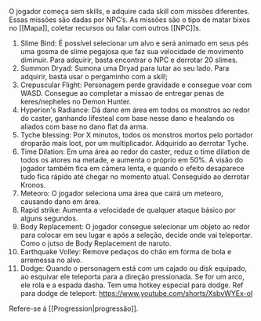 O jogador começa sem skills, e adquire cada skill com missões diferentes. Essas missões são dadas por NPC’s. As missões são o tipo de matar bixos no [[Mapa]], coletar recursos ou falar com outros [[NPC]]s.

1. Slime Bind: É possível selecionar um alvo e será animado em seus pés uma gosma de slime pegajosa que faz sua velocidade de movimento diminuir. Para adquirir, basta encontrar o NPC e derrotar 20 slimes. 
2. Summon Dryad: Sumona uma Dryad para lutar ao seu lado. Para adquirir, basta usar o pergaminho com a skill;
3. Crepuscular Flight: Personagem perde gravidade e consegue voar com WASD. Consegue ao completar a missao de entregar penas de keres/nepheles no Demon Hunter.
4. Hyperion's Radiance: Dá dano em área em todos os monstros ao redor do caster, ganhando lifesteal com base nesse dano e healando os aliados com base no dano flat da arma. 
5. Tyche blessing: Por X minutos, todos os monstros mortos pelo portador droparão mais loot, por um multiplicador. Adquirido ao derrotar Tyche.
6. Time Dilation: Em uma área ao redor do caster, reduz o time dilation de todos os atores na metade, e aumenta o próprio em 50%. A visão do jogador também fica em câmera lenta, e quando o efeito desaparece tudo fica rápido até chegar no momento atual. Conseguido ao derrotar Kronos.
7. Meteoro: O jogador seleciona uma área que cairá um meteoro, causando dano em área.
8. Rapid strike: Aumenta a velocidade de qualquer ataque básico por alguns segundos.
9. Body Replacement: O jogador consegue selecionar um objeto ao redor para colocar em seu lugar e após a seleção, decide onde vai teleportar. Como o jutso de Body Replacement de naruto.
10. Earthquake Volley: Remove pedaços do chão em forma de bola e arremessa no alvo.
11. Dodge: Quando o personagem está com um cajado ou disk equipado, ao esquivar ele teleporta para a direção pressionada. Se for um arco, ele rola e a espada dasha. Tem uma hotkey especial para dodge. Ref para dodge de teleport: https://www.youtube.com/shorts/XsbvWYEx-oI

Refere-se à [[Progression|progressão]].